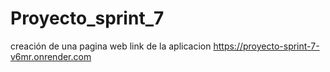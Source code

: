 # Proyecto_sprint_7
creación de una pagina web
link de la aplicacion https://proyecto-sprint-7-v6mr.onrender.com
